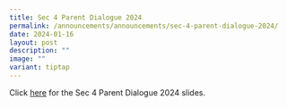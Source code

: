 ```yaml
---
title: Sec 4 Parent Dialogue 2024
permalink: /announcements/announcements/sec-4-parent-dialogue-2024/
date: 2024-01-16
layout: post
description: ""
image: ""
variant: tiptap
---
```

<p>Click&nbsp;<a href="https://www.crestsec.edu.sg/info-at-crest/useful-links/parent/" rel="noopener noreferrer nofollow" target="_blank">here</a> for the Sec 4 Parent Dialogue 2024 slides.</p>